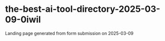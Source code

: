 # the-best-ai-tool-directory-2025-03-09-0iwil
Landing page generated from form submission on 2025-03-09

